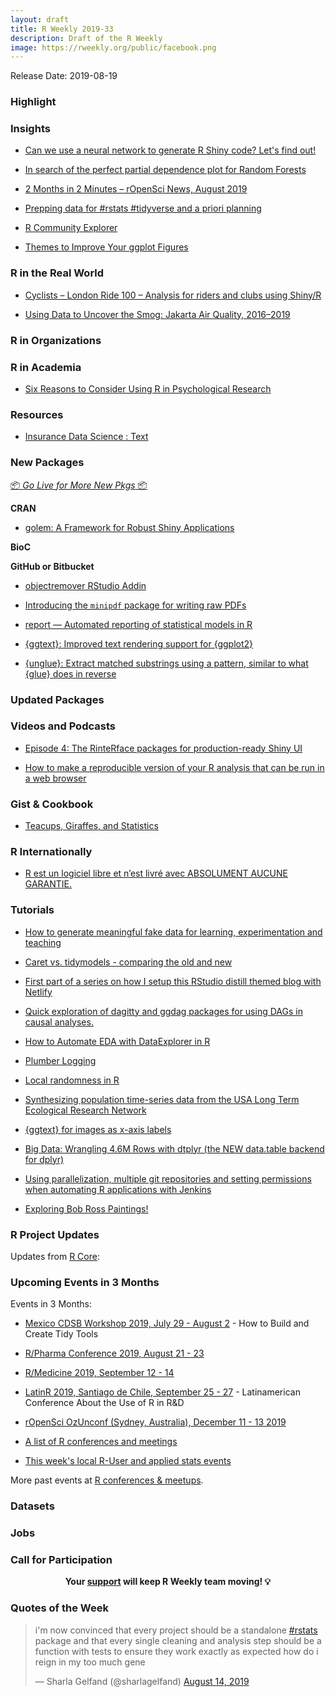 ```yaml
---
layout: draft
title: R Weekly 2019-33
description: Draft of the R Weekly
image: https://rweekly.org/public/facebook.png
---
```


Release Date: 2019-08-19

###  Highlight



### Insights

+ [Can we use a neural network to generate R Shiny code?  Let's find out! ](https://https://appsilon.com/generate-shiny-code-with-rnn/)

+ [In search of the perfect partial dependence plot for Random Forests ](https://sethdobson.netlify.com/2019/08/08/in-search-of-the-perfect-partial-plot/)

+ [2 Months in 2 Minutes – rOpenSci News, August 2019](https://www.r-bloggers.com/2-months-in-2-minutes-ropensci-news-august-2019/)

+ [Prepping data for #rstats #tidyverse and a priori planning](http://www.christopherlortie.info/prepping-data-for-rstats-tidyverse-and-a-priori-planning/)

+ [R Community Explorer](https://www.r-consortium.org/blog/2019/08/12/r-community-explorer)

+ [Themes to Improve Your ggplot Figures](https://rfortherestofus.com/2019/08/themes-to-improve-your-ggplot-figures/)

### R in the Real World

+ [Cyclists – London Ride 100 – Analysis for riders and clubs using Shiny/R](https://nk761.wordpress.com/2019/08/13/cyclists-london-ride-100-analysis-for-riders-and-clubs-using-shiny-r/)

+ [Using Data to Uncover the Smog: Jakarta Air Quality, 2016–2019](https://medium.com/numera-loka/using-data-to-uncover-the-smog-jakarta-air-quality-2016-2019-d3f7eb708f04)


###  R in Organizations




###  R in Academia

+ [Six Reasons to Consider Using R in Psychological Research](https://psyarxiv.com/8mb6d/)

###  Resources

+ [Insurance Data Science : Text](https://freakonometrics.hypotheses.org/58281)

###  New Packages

<p class="added-hostname"><a href="https://rweekly.org/live" target="_blank" class="externalLink">📦 <i>Go Live for More New Pkgs</i> 📦</a></p>

**CRAN**

+ [golem: A Framework for Robust Shiny Applications](https://CRAN.R-project.org/package=golem )

**BioC**



**GitHub or Bitbucket**

+ [objectremover RStudio Addin](https://alan-y.netlify.com/post/objectremover-rstudio-addin/)

+ [Introducing the `minipdf` package for writing raw PDFs](https://coolbutuseless.github.io/2019/08/14/introducing-the-minipdf-package-for-writing-raw-pdfs/)

+ [report — Automated reporting of statistical models in R](https://github.com/easystats/report)

+ [{ggtext}: Improved text rendering support for {ggplot2}](https://github.com/clauswilke/ggtext)

+ [{unglue}: Extract matched substrings using a pattern, similar to what {glue} does in reverse](https://github.com/moodymudskipper/unglue)

### Updated Packages



###  Videos and Podcasts

+ [Episode 4: The RinteRface packages for production-ready Shiny UI](https://shinydevseries.com/post/episode-4-rinterface/)

+ [How to make a reproducible version of your R analysis that can be run in a web browser](https://www.youtube.com/watch?v=wSkheV-Uqq4&feature=youtu.be)

### Gist & Cookbook

+ [Teacups, Giraffes, and Statistics](https://tinystats.github.io/teacups-giraffes-and-statistics/index.html)

### R Internationally

+ [R est un logiciel libre et n’est livré avec ABSOLUMENT AUCUNE GARANTIE.](https://thinkr.fr/r-est-un-logiciel-libre-et-nest-livre-avec-absolument-aucune-garantie/)

###  Tutorials

+ [How to generate meaningful fake data for learning, experimentation and teaching](https://www.programmingwithr.com/how-to-generate-meaningful-fake-data-for-learning-experimentation-and-teaching/)

+ [Caret vs. tidymodels - comparing the old and new](https://konradsemsch.netlify.com/2019/08/caret-vs-tidymodels-comparing-the-old-and-new/)

+ [First part of a series on how I setup this RStudio distill themed blog with Netlify](https://www.shamindras.com/posts/2019-07-11-shrotriya2019distillpt1/)

+ [Quick exploration of dagitty and ggdag packages for using DAGs in causal analyses.](https://paoloeusebi.blog/2019/08/06/causal-inference-with-dags-in-r/)

+ [How to Automate EDA with DataExplorer in R](https://www.programmingwithr.com/how-to-automate-eda-with-dataexplorer-in-r/)

+ [Plumber Logging](https://rviews.rstudio.com/2019/08/13/plumber-logging/)

+ [Local randomness in R](http://www.questionflow.org/2019/08/13/local-randomness-in-r/)

+ [Synthesizing population time-series data from the USA Long Term Ecological Research Network](https://ropensci.org/blog/2019/08/13/popler/)

+ [{ggtext} for images as x-axis labels](https://jcarroll.com.au/2019/08/13/ggtext-for-images-as-x-axis-labels/)

+ [Big Data: Wrangling 4.6M Rows with dtplyr (the NEW data.table backend for dplyr)](https://www.business-science.io/code-tools/2019/08/15/big-data-dtplyr.html)

+ [Using parallelization, multiple git repositories and setting permissions when automating R applications with Jenkins](https://jozef.io/r919-jenkins-pipelines-parallel/)

+ [Exploring Bob Ross Paintings!](https://hookedondata.org/exploring-bob-ross-paintings/)

<!--<div class="post-more-begin></div><div class="post-more-end"></div>-->

###  R Project Updates

Updates from [R Core](http://developer.r-project.org/blosxom.cgi/R-devel/NEWS):


###  Upcoming Events in 3 Months

Events in 3 Months:

+ [Mexico CDSB Workshop 2019, July 29 - August 2](https://comunidadbioinfo.github.io/post/building-tidy-tools-cdsb-runconf-2019/) - How to Build and Create Tidy Tools

+ [R/Pharma Conference 2019, August 21 - 23](http://rinpharma.com/)

+ [R/Medicine 2019, September 12 - 14](https://r-medicine.com/)

+ [LatinR 2019, Santiago de Chile, September 25 - 27](http://latin-r.com) - Latinamerican Conference About the Use of R in R&D

+ [rOpenSci OzUnconf (Sydney, Australia), December 11 - 13 2019](https://ozunconf19.ropensci.org/)

+ [A list of R conferences and meetings](https://jumpingrivers.github.io/meetingsR/events.html)

+ [This week's local R-User and applied stats events](https://community.rstudio.com/c/irl)


More past events at [R conferences & meetups](https://conf.rweekly.org).


### Datasets

### Jobs




###  Call for Participation


<p class="hide-support added-hostname support-rweekly" style="text-align: center;font-weight: bold;">Your <a class="non-visited externalLink" href="https://www.patreon.com/rweekly" onclick="pas(this)">support</a> will keep R Weekly team moving! 💡</p>

###  Quotes of the Week

<blockquote class="twitter-tweet"><p lang="en" dir="ltr">i&#39;m now convinced that every project should be a standalone <a href="https://twitter.com/hashtag/rstats?src=hash&amp;ref_src=twsrc%5Etfw">#rstats</a> package and that every single cleaning and analysis step should be a function with tests to ensure they work exactly as expected how do i reign in my too much gene</p>&mdash; Sharla Gelfand (@sharlagelfand) <a href="https://twitter.com/sharlagelfand/status/1161706647036866565?ref_src=twsrc%5Etfw">August 14, 2019</a></blockquote> <script async src="https://platform.twitter.com/widgets.js" charset="utf-8"></script>
